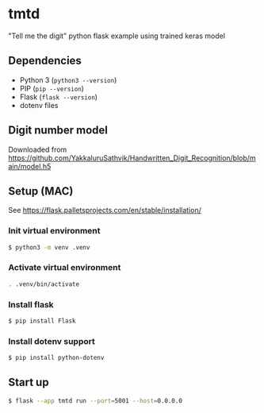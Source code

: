 # tmtd

"Tell me the digit" python flask example using trained keras model

## Dependencies

- Python 3 (`python3 --version`)
- PIP (`pip --version`)
- Flask (`flask --version`)
- dotenv files

## Digit number model

Downloaded from https://github.com/YakkaluruSathvik/Handwritten_Digit_Recognition/blob/main/model.h5

## Setup (MAC)

See https://flask.palletsprojects.com/en/stable/installation/

### Init virtual environment

```bash
$ python3 -m venv .venv
```

### Activate virtual environment

```bash
. .venv/bin/activate
```

### Install flask

```bash
$ pip install Flask
```

### Install dotenv support

```bash
$ pip install python-dotenv
```

## Start up

```bash
$ flask --app tmtd run --port=5001 --host=0.0.0.0
```
